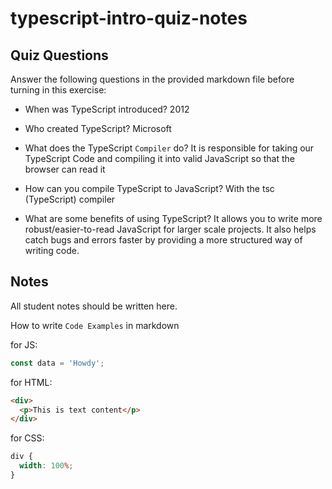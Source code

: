 # typescript-intro-quiz-notes

## Quiz Questions

Answer the following questions in the provided markdown file before turning in this exercise:

- When was TypeScript introduced?
  2012

- Who created TypeScript?
  Microsoft

- What does the TypeScript `Compiler` do?
  It is responsible for taking our TypeScript Code and compiling it into valid JavaScript so that the browser can read it

- How can you compile TypeScript to JavaScript?
  With the tsc (TypeScript) compiler

- What are some benefits of using TypeScript?
  It allows you to write more robust/easier-to-read JavaScript for larger scale projects. It also helps catch bugs and errors faster by providing a more structured way of writing code.

## Notes

All student notes should be written here.

How to write `Code Examples` in markdown

for JS:

```js
const data = 'Howdy';
```

for HTML:

```html
<div>
  <p>This is text content</p>
</div>
```

for CSS:

```css
div {
  width: 100%;
}
```
